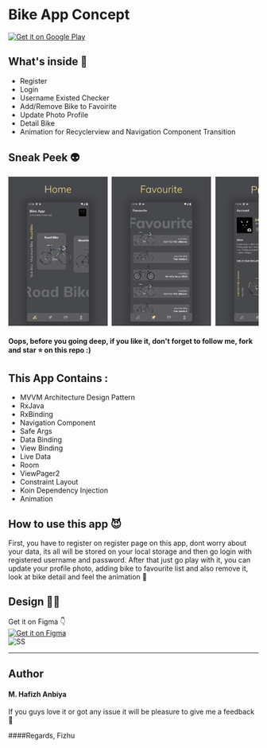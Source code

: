 # Bike App Concept

[<img src="https://play.google.com/intl/en_us/badges/images/generic/en-play-badge.png" alt="Get it on Google Play" height=
"80">](https://play.google.com/store/apps/details?id=com.fizhu.bikeappconcept)

## What's inside 🤔
*  Register
*  Login
*  Username Existed Checker
*  Add/Remove Bike to Favoirite
*  Update Photo Profile
*  Detail Bike
*  Animation for Recyclerview and Navigation Component Transition


## Sneak Peek 👽
<pre>
<img src="/images/Frame 3.png" width="200"> <img src="/images/Frame 4.png" width="200"> <img src="/images/Frame 5.png" width="200"> <img src="/images/Frame 6.png" width="200"> <img src="/images/Frame 7.png" width="200"> <img src="/images/Frame 8.png" width="200">
</pre>


#### Oops, before you going deep, if you like it, don't forget to follow me, fork and star ⭐ on this repo :)

## This App Contains :
* MVVM Architecture Design Pattern
* RxJava
* RxBinding
* Navigation Component
* Safe Args
* Data Binding
* View Binding
* Live Data
* Room
* ViewPager2
* Constraint Layout
* Koin Dependency Injection
* Animation

## How to use this app 😈
First, you have to register on register page on this app, dont worry about your data, its all will be stored on your local storage and then go login with registered username and password. After that just go play with it, you can update your profile photo, adding bike to favourite list and also remove it, look at bike detail and feel the animation 🤭

## Design 🖖🏼
Get it on Figma 👇
<br/>
[<img src="https://wptavern.com/wp-content/uploads/2018/11/Screen-Shot-2018-11-19-at-8.43.27-PM.png" alt="Get it on Figma" height=
"50">](https://www.figma.com/file/pBXqRXw5ByP2dCpjCuJscU/Bike-App-Concept?node-id=0%3A1)
<br/>
![SS](https://raw.githubusercontent.com/Fizhu/Bike-App-Concept/master/images/concept.png)
<hr>

## Author
#### M. Hafizh Anbiya

If you guys love it or got any issue it will be pleasure to give me a feedback 👋

####Regards, Fizhu

